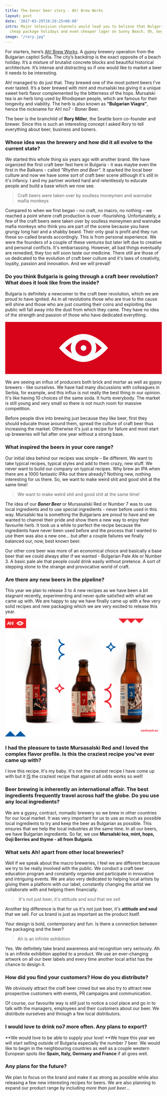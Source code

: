 ```yaml
---
title: The boner beer story - Ah! Brew Works
layout: post
date: '2017-03-29T19:29:25+00:00'
intro: Major television channels would lead you to believe that Bulgaria is all about
  cheap package holidays and even cheaper lager on Sunny Beach. Oh, boy are they wrong.
image: "/rory.jpg"
---
```

For starters, here’s <a href="http://yeahyeah.eu">Ah! Brew Works</a>. A gypsy brewery operation from the Bulgarian capitol Sofia. The city’s backdrop is the exact opposite of a beach holiday. It’s a mixture of brutalist concrete blocks and beautiful historical architecture. It’s intense and distracting so if one would like to market a beer it needs to be interesting.

Ah! managed to do just that. They brewed one of the most potent beers I’ve ever tasted. It’s a beer brewed with mint and mursalski tea giving it a unique sweet herb flavor complemented by the bitterness of the hops. Mursalski tea is an herb long used by Rhodopean people, which are famous for their longevity and viability. The herb is also known as **“Bulgarian Viagra”**, hence the nickname for Ah! no7 - Boner Beer.

The beer is the brainchild of **Rory Miller**, the Seattle born co-founder and brewer. Since this is such an interesting concept I asked Rory to tell everything about beer, business and boners.

### Whose idea was the brewery and how did it all evolve to the current state?

We started this whole thing six years ago with another brand. We have organized the first craft beer fest here in Bulgaria - it was maybe even the first in the Balkans - called *"Rhythm and Beer".* It sparked the local beer culture and now we have some sort of craft beer scene although it's still in it's infancy. I and my partner worked hard and relentlessly to educate people and build a base which we now see.
<blockquote>Craft beers were taken over by soulless moneymen and wannabe mafia monkeys</blockquote>

Compared to when we first began - no craft, no macro, no nothing – we reached a point where craft production is over -flourishing. Unfortunately, a few of the craft beers were taken over by soulless moneymen and wannabe mafia monkeys who think you are part of the scene because you have grungy long hair and a shabby beard. Their only goal is profit and they run these so-called brands accordingly. This is from personal experience. We were the founders of a couple of these ventures but later left due to creative and personal conflicts. It's embarrassing. However, all bad things eventually are remedied, they too will soon taste our medicine. There still are those of us dedicated to the evolution of craft beer culture and it's laws of creativity, loyalty, passion and innovation. And we will prevail!

### Do you think Bulgaria is going through a craft beer revolution? What does it look like from the inside?

Bulgaria is definitely a newcomer to the craft beer revolution, which we are proud to have ignited. As in all revolutions those who are true to the cause will shine and those who are just counting their coins and exploiting the public will fall away into the dust from which they came. They have no idea of the strength and passion of those who have dedicated everything.

![](/uploads/ah.gif)

We are seeing an influx of producers both brick and mortar as well as gypsy brewers - like ourselves. We have had many discussions with colleagues in Serbia, for example, and this influx is not really the best thing in our opinion.  It's like having 10 choices of the same soda. It hurts everybody. The market is still young and very small so there is not much room for massive competition.

Before people dive into brewing just because they like beer, first they should educate those around them, spread the culture of craft beer thus increasing the market. Otherwise it's just a recipe for failure and most start up breweries will fail after one year without a strong base.

### What inspired the beers in your core range?

Our initial idea behind our recipes was simple – Be different. We want to take typical recipes, typical styles and add to them crazy, new stuff. We never want to build our company on typical recipes. Why brew an IPA when there are a 1000 fantastic IPAs out there already? Nothing new, nothing interesting for us there. So, we want to make weird shit and good shit at the same time!
<blockquote>We want to make weird shit and good shit at the same time!</blockquote>

The idea of our ***Boner Beer*** or Mursasalski Red or Number 7 was to use local ingredients and to use special ingredients - never before used in this way. Mursalski tea is something the Bulgarians are proud to have and we wanted to channel their pride and show them a new way to enjoy their favourite herb. It took us a while to perfect the recipe because the ingredients have never been used before and the process that I wanted to use them was also a new one... but after a couple failures we finally balanced our, now, best known beer.

Our other core beer was more of an economical choice and basically a base beer that we could always alter if we wanted - Bulgarian Pale Ale or Number 3. A basic pale ale that people could drink easily without pretence. A sort of stepping stone to the strange and provocative world of craft.

### Are there any new beers in the pipeline?

This year we plan to release 3 to 4 new recipes as we have been a bit stagnant recently, experimenting and never quite satisfied with what we came up with. We are happy to say we have finally came up with a few very solid recipes and new packaging which we are very excited to release this year.

![](/uploads/ah.png)

### I had the pleasure to taste Mursasalski Red and I loved the complex flavor profile. Is this the craziest recipe you've ever came up with?

I love this recipe. It's my baby. It's not the craziest recipe I have come up with but it <u>IS</u> the craziest recipe that against all odds works so well!

### Beer brewing is inherently an international affair. The best ingredients frequently travel across half the globe. Do you use any local ingredients?

We are a gypsy, contract, nomadic brewery so we brew in other countries for our local market. It was very important for us to use as much as possible local ingredients to try and keep the beer as Bulgarian as possible. This ensures that we help the local industries at the same time. In all our beers, we have Bulgarian ingredients. So far, we use **Mursalski tea, mint, hops, Goji Berries and thyme - all from Bulgaria**.

### What sets Ah! apart from other local breweries?

Well if we speak about the macro breweries, I feel we are different because we try to be really involved with the public. We conduct a craft beer education program and constantly organise and participate in innovative and intriguing events. We are also very dedicated to helping local artists by giving them a platform with our label, constantly changing the artist we collaborate with and helping them financially.
<blockquote>&nbsp;It's not just beer, it's attitude and soul that we sell</blockquote>

Another big difference is that for us it's not just beer, it's **attitude and soul** that we sell. For us brand is just as important as the product itself.

Your design is bold, contemporary and fun. Is there a connection between the packaging and the beer?
<blockquote>Ah is an infinite exhibition</blockquote>

Yes. We definitely take brand awareness and recognition very seriously. Ah is an infinite exhibition applied to a product. We use an ever-changing artwork on all our beer labels and every time another local artist has the chance to design it.

### How did you find your customers? How do you distribute?

We obviously attract the craft beer crowd but we also try to attract new prospective customers with events, PR campaigns and communication.

Of course, our favourite way is still just to notice a cool place and go in to talk with the managers, employees and their customers about our beer. We distribute ourselves and through a few local distributors.

### I would love to drink no7 more often. Any plans to export?

**We would love to be able to supply your love! **We hope this year we will start selling outside of Bulgaria especially the number 7 beer. We would like to begin in the neighbouring countries as well as a couple western European spots like **Spain, Italy, Germany and France** if all goes well.

### Any plans for the future?

We plan to focus on the brand and make it as strong as possible while also releasing a few new interesting recipes for beers. We are also planning to expand our product range by including *more than just beer*...